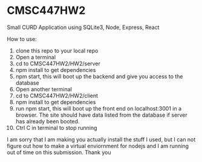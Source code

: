 # CMSC447HW2
Small CURD Application using SQLite3, Node, Express, React

How to use:
1. clone this repo to your local repo
2. Open a terminal
3. cd to CMSC447HW2/HW2/server
4. npm install to get dependencies
5. npm start, this will boot up the backend and give you access to the database
6. Open another terminal
7. cd to CMSC447HW2/HW2/client
8. npm install to get dependencies
9. run npm start, this will boot up the front end on localhost:3001 in a browser. The site should have data listed from the database if server has already been booted.
10. Ctrl C in terminal to stop running

I am sorry that I am making you actually install the stuff I used, but I can not figure out how to make a virtual enviornment for nodejs and I am running out of time on this submission. Thank you
